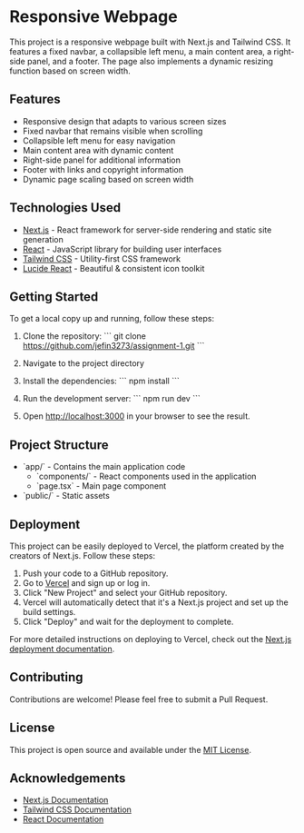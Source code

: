 # Responsive Webpage

This project is a responsive webpage built with Next.js and Tailwind CSS. It features a fixed navbar, a collapsible left menu, a main content area, a right-side panel, and a footer. The page also implements a dynamic resizing function based on screen width.

## Features

- Responsive design that adapts to various screen sizes
- Fixed navbar that remains visible when scrolling
- Collapsible left menu for easy navigation
- Main content area with dynamic content
- Right-side panel for additional information
- Footer with links and copyright information
- Dynamic page scaling based on screen width

## Technologies Used

- [Next.js](https://nextjs.org/) - React framework for server-side rendering and static site generation
- [React](https://reactjs.org/) - JavaScript library for building user interfaces
- [Tailwind CSS](https://tailwindcss.com/) - Utility-first CSS framework
- [Lucide React](https://lucide.dev/) - Beautiful & consistent icon toolkit

## Getting Started

To get a local copy up and running, follow these steps:

1. Clone the repository:
   \`\`\`
   git clone https://github.com/jefin3273/assignment-1.git
   \`\`\`

2. Navigate to the project directory

3. Install the dependencies:
   \`\`\`
   npm install
   \`\`\`

4. Run the development server:
   \`\`\`
   npm run dev
   \`\`\`

5. Open [http://localhost:3000](http://localhost:3000) in your browser to see the result.

## Project Structure

- \`app/\` - Contains the main application code
  - \`components/\` - React components used in the application
  - \`page.tsx\` - Main page component
- \`public/\` - Static assets

## Deployment

This project can be easily deployed to Vercel, the platform created by the creators of Next.js. Follow these steps:

1. Push your code to a GitHub repository.
2. Go to [Vercel](https://vercel.com/) and sign up or log in.
3. Click "New Project" and select your GitHub repository.
4. Vercel will automatically detect that it's a Next.js project and set up the build settings.
5. Click "Deploy" and wait for the deployment to complete.

For more detailed instructions on deploying to Vercel, check out the [Next.js deployment documentation](https://nextjs.org/docs/deployment).

## Contributing

Contributions are welcome! Please feel free to submit a Pull Request.

## License

This project is open source and available under the [MIT License](LICENSE).

## Acknowledgements

- [Next.js Documentation](https://nextjs.org/docs)
- [Tailwind CSS Documentation](https://tailwindcss.com/docs)
- [React Documentation](https://reactjs.org/docs)

